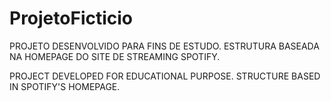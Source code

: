 # ProjetoFicticio

PROJETO DESENVOLVIDO PARA FINS DE ESTUDO. ESTRUTURA BASEADA NA HOMEPAGE DO SITE DE STREAMING SPOTIFY.

PROJECT DEVELOPED FOR EDUCATIONAL PURPOSE. STRUCTURE BASED IN SPOTIFY'S HOMEPAGE.

